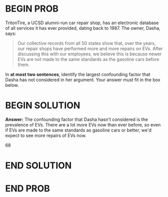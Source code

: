 # BEGIN PROB

TritonTire, a UCSD alumni-run car repair shop, has an electronic database of all services it has ever provided, dating back to 1987.
The owner, Dasha, says:

> Our collective records from all 50 states show that, over the years, our repair shops have performed more and more repairs on EVs. After discussing this with our employees, we believe this is because newer EVs are not made to the same standards as the gasoline cars before them.

In **at most two sentences**, identify the largest confounding factor that Dasha has not considered in her argument. Your answer must fit in the box below.

# BEGIN SOLUTION

**Answer:** The confounding factor that Dasha hasn't considered is the prevalence of EVs. There are a lot more EVs now than ever before, so even if EVs are made to the same standards as gasoline cars or better, we'd expect to see more repairs of EVs now. 

<average>68</average>

# END SOLUTION

# END PROB
